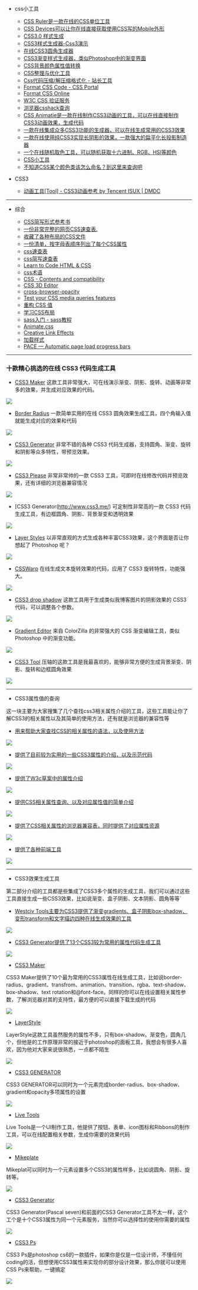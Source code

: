   
- css小工具
  

  - [CSS Ruler是一款在线的CSS单位工具](http://katydecorah.com/css-ruler/)
  - [CSS Devices可以让你在线直接获取使用CSS写的Mobile外形](http://lukejamestaylor.com/portfolio/css-devices/)
  - [CSS3.0 样式生成](http://www.css3maker.com/index.html)
  - [CSS3样式生成器-Css3演示](http://www.css88.com/tool/css3Preview/)
  - [在线CSS3圆角生成器](http://www.lvyestudy.com/tools/border_radius.aspx)
  - [CSS3渐变样式生成器，类似Photoshop中的渐变界面](http://www.colorzilla.com/gradient-editor/)
  - [CSS背景颜色属性值转换](http://www.css88.com/demo/hex_color/)
  - [CSS整理与优化工具](http://www.css88.com/tool/csstidy/)
  - [Css代码压缩/解压缩格式化 - 站长工具](http://tool.chinaz.com/Tools/CssFormat.aspx)
  - [Format CSS Code - CSS Portal](http://www.cssportal.com/format-css/index.php)
  - [Format CSS Online](http://www.lonniebest.com/FormatCSS/)
  - [W3C CSS 验证服务](http://jigsaw.w3.org/css-validator/)
  - [浏览器csshack查询](http://browserhacks.com/)
  - [CSS Animatie是一款在线制作CSS3动画的工具，可以在线直接制作CSS3动画效果，生成代码](http://cssanimate.com/)
  - [一款在线集成众多CSS3功能的生成器，可以在线生成常用的CSS3效果](http://filterfactory.mobi/)
  - [一款在线使用纯CSS3实现长阴影的效果，一款强大的扁平化长投影制造器](http://sandbox.juan-i.com/longshadows/)
  - [一个在线随机取色工具，可以随机获取十六进制、RGB、HSl等颜色](http://colourco.de/)
  - [CSS小工具](http://linxz.github.io/tianyizone/)
  - [不知道CSS某个颜色类该怎么命名？到这里来查询吧](http://chir.ag/projects/name-that-color/)

- CSS3
  - [动画工具[Tool] - CSS3动画参考 by Tencent ISUX | DMDC](http://isux.tencent.com/css3/tools.html)
  
  
---


- 综合
  
  - [CSS简写形式参考书](chrome-extension://ikhdkkncnoglghljlkmcimlnlhkeamad/pdf-viewer/web/viewer.html?file=http%3A%2F%2Fwww.eddiewelker.com%2Fwp-content%2Fuploads%2F2007%2F09%2Fcsscheatsheet.pdf)
  - [一份非常完整的网页CSS速查表.](http://lesliefranke.com/files/reference/csscheatsheet.html)
  - [收藏了各种布局的CSS文件](http://www.thenoodleincident.com/tutorials/box_lesson/boxes.html)
  - [一份清单，按字母表顺序列出了每个CSS属性](http://www.blooberry.com/indexdot/css/propindex/all.htm)
  - [css速查表](http://webdesign.about.com/od/css/a/css_workflow.htm)
  - [css简写速查表](http://www.eddiewelker.com/wp-content/uploads/2007/09/csscheatsheet.pdf)
  - [Learn to Code HTML & CSS](http://learn.shayhowe.com/html-css/)
  - [css术语](http://apps.workflower.fi/vocabs/css/zh_CN#vendor-prefix)
  - [CSS - Contents and compatibility](http://www.quirksmode.org/css/contents.html)
  - [CSS 3D Editor](http://tridiv.com/)
  - [cross-browser-opacity](https://css-tricks.com/snippets/css/cross-browser-opacity/)
  - [Test your CSS media queries features](http://pieroxy.net/blog/pages/css-media-queries/test-features.html)
  - [重构 CSS 值](http://yanxyz.github.io/emmet-docs/actions/reflect-css-value/)
  - [学习CSS布局](http://zh.learnlayout.com/)
  - [sass入门 - sass教程](http://www.w3cplus.com/sassguide/index.html)
  - [Animate.css](http://daneden.github.io/animate.css/)
  - [Creative Link Effects](http://tympanus.net/Development/CreativeLinkEffects/#cl-effect-4)
  - [加载样式](tobiasahlin.com/spinkit/)
  - [PACE — Automatic page load progress bars](http://github.hubspot.com/pace/docs/welcome/)

---

### 十款精心挑选的在线 CSS3 代码生成工具

  - [CSS3 Maker](http://www.css3maker.com/)
  这款工具非常强大，可在线演示渐变、阴影、旋转、动画等非常多的效果，并生成对应效果的代码。
  
  ![](http://img.mukewang.com/568c78ad000150eb05000250.jpg)

  - [Border Radius](http://border-radius.com/)
  一款简单实用的在线 CSS3 圆角效果生成工具，四个角输入值就能生成对应的效果和代码

  ![](http://img.mukewang.com/568c78b70001c00e05000250.jpg)

  - [CSS3 Generator](http://css3generator.com/)
  非常不错的各种 CSS3 代码生成器，支持圆角、渐变、旋转和阴影等众多特性，带预览效果。

  ![](http://img.mukewang.com/568c78be0001aaa205000250.jpg)


  - [CSS3 Please](http://css3please.com/)
  非常非常帅的一款 CSS3 工具，可即时在线修改代码并预览效果，还有详细的浏览器兼容情况

  ![](http://img.mukewang.com/568c78c50001a8f505400367.jpg)

  - [CSS3 Generator(http://www.css3.me/)
  可定制性非常高的一款 CSS3 代码生成工具，有边框圆角、阴影、背景渐变和透明效果

  ![](http://img.mukewang.com/568c78d00001cb5b05000250.jpg)


  - [Layer Styles](http://layerstyles.org/)
  以非常直观的方式生成各种丰富CSS3效果，这个界面是否让你想起了 Photoshop 呢？

  ![](http://img.mukewang.com/568c78da0001022a05000250.jpg)


  - [CSSWarp](http://csswarp.eleqtriq.com/)
  在线生成文本旋转效果的代码，应用了 CSS3 旋转特性，功能强大。

  ![](http://img.mukewang.com/568c78e10001dc4305000250.jpg)


  - [CSS3 drop shadow](http://www.wordpressthemeshock.com/css-drop-shadow/)
  这款工具用于生成类似我博客图片的阴影效果的 CSS3 代码，可以调整各个参数。

  ![](http://img.mukewang.com/568c78eb0001f5f605000318.jpg)


  - [Gradient Editor](http://www.colorzilla.com/gradient-editor/)
  来自 ColorZilla 的非常强大的 CSS 渐变编辑工具，类似 Photoshop 中的渐变功能。

  ![](http://img.mukewang.com/568c78fc000169cc05000250.jpg)


  - [CSS3 Tool](http://westciv.com/tools/gradients/)
  压轴的这款工具是我最喜欢的，能够非常方便的生成背景渐变、阴影、旋转和边框圆角效果

  ![](http://img.mukewang.com/568c790800013ecb05000250.jpg)



---

- CSS3属性值的查询
  
这一块主要为大家搜集了几个查找css3相关属性介绍的工具，这些工具能让你了解CSS3的相关属性以及其简单的使用方法，还有就是浏览器的兼容性等

  - [用来帮助大家查找CSS的相关属性的语法，以及使用方法](http://cssvalues.com/)
  
  ![](http://cdn2.w3cplus.com/cdn/farfuture/7el6vBkWG0-2wFrLuEPizis5MmgZ03zd0PKnYm5R62I/mtime:1421035527/sites/default/files/styles/print_image/public/source/css3tools/csstools-1.jpg)
  
  - [提供了目前较为实用的一些CSS3属性的介绍，以及示范代码](http://css3please.com/)
  
  ![](http://cdn.w3cplus.com/cdn/farfuture/iFdY3jnbWhvGRkvHSZokpcAJRvrkCFfnQjpYxkPvl_k/mtime:1421035527/sites/default/files/styles/print_image/public/source/css3tools/csstools-2.jpg)
  
  - [提供了W3c草案中的属性介绍](http://css3clickchart.com/)
  
  ![](http://cdn1.w3cplus.com/cdn/farfuture/0xoqn3DG05BwjnpseCPOhn-tMlKtRA8wTJ7otF8FyCA/mtime:1421035527/sites/default/files/styles/print_image/public/source/css3tools/csstools-3.jpg)
   
  - [提供CSS相关属性查询、以及对应属性值的简单介绍](http://www.css666.com/)
  
  ![](http://cdn1.w3cplus.com/cdn/farfuture/lkXiJpOqhqSZWS8gpwWwqivZTTiwdDr6gBiQ86H7Qv4/mtime:1421035527/sites/default/files/styles/print_image/public/source/css3tools/csstools-4.jpg)
   
  - [提供了CSS相关属性的浏览器兼容表，同时提供了对应属性资源](http://caniuse.com/)
  
  ![](http://cdn2.w3cplus.com/cdn/farfuture/Es_vKzQjsnl7QatltvNclPYgtvEcoNHHqC3Vjdi5DkA/mtime:1421035528/sites/default/files/styles/print_image/public/source/css3tools/csstools-5.jpg)
   
  - [提供了各种前端工具](http://html5css3box.com/)
  
  ![](http://cdn2.w3cplus.com/cdn/farfuture/PxOUqzVt3Tvp1uztKP1UfC-Y-VhK43Wc0sDtHatUXJg/mtime:1421035540/sites/default/files/styles/print_image/public/source/css3tools/csstools-49.jpg)

---

- CSS3效果生成工具     
  
第二部分介绍的工具都是些集成了CSS3多个属性的生成工具，我们可以通过这些工具直接生成一些CSS3效果，比如说渐变、盒子阴影、文本阴影、圆角等等`

  - [Westciv Tools主要为CSS3提供了渐变gradients、盒子阴影box-shadow、变形transform和文字描边四种在线生成效果的工具](http://westciv.com/tools/)
  
  ![](http://cdn1.w3cplus.com/cdn/farfuture/McDxYYuEcBPbp7NS7RH6_U93LYxsTi2YOaR86-dcy_I/mtime:1421035528/sites/default/files/styles/print_image/public/source/css3tools/csstools-6.jpg)
  
  - [CSS3 Generator提供了13个CSS3较为常用的属性代码生成工具](http://css3generator.com/)
  
  ![](http://cdn.w3cplus.com/cdn/farfuture/Mf9U4hHJEdzPE8tTVc4A_r8F9wsf9AvGQkVVMOzbqiM/mtime:1421035528/sites/default/files/styles/print_image/public/source/css3tools/csstools-7.jpg)
  
  - [CSS3 Maker](http://www.css3maker.com/)
  
  CSS3 Maker提供了10个最为常用的CSS3属性在线生成工具，比如说border-radius、gradient、transfrom、animation、transition、rgba、text-shadow、box-shadow、text rotation和@font-face。同样的你可以在线设置相关属性参数，了解浏览器对其的支持性，最方便的可以直接下载生成的代码
  
  ![](http://cdn2.w3cplus.com/cdn/farfuture/QUFSLHoPV5QfzYsbNlBbf0Uy1FV0YsoPcsAYLdOh5b0/mtime:1421035529/sites/default/files/styles/print_image/public/source/css3tools/csstools-8.jpg)
  
  - [LayerStyle](http://layerstyles.org/)
  
  LayerStyle这款工具虽然服务的属性不多，只有box-shadow。渐变色，圆角几个，但他是的工作原理非常的接近于photoshop的面板工具，我想会有很多人喜欢，因为他对大家来说很熟悉，一点都不陌生
  
  ![](http://cdn1.w3cplus.com/cdn/farfuture/lg9stjHGh7l58xd5kL3mkgDQW94wxIQwsSdF6aqJS0Y/mtime:1421035529/sites/default/files/styles/print_image/public/source/css3tools/csstools-9.jpg)
  
  - [CSS3 GENERATOR](http://www.css3.me/)
  
  CSS3 GENERATOR可以同时为一个元素完成border-radius、box-shadow、gradient和opacity多项属性的设置
  
  ![](http://cdn.w3cplus.com/cdn/farfuture/F_ACVcfPn8ssSlZT7l99FURaMW6UU0snHDJk6rrYDyg/mtime:1421035529/sites/default/files/styles/print_image/public/source/css3tools/csstools-10.jpg)
  
  - [Live Tools](http://livetools.uiparade.com/index.html)
  
  Live Tools是一个UI制作工具，他提供了按钮、表单、icon图标和Ribbons的制作工具，可以在线配置相关参数，生成你需要的效果代码
  
  ![](http://cdn.w3cplus.com/cdn/farfuture/vCrfGfXhrymYdWhpz-4ysUSqMjOayU6CTUMru9s6dmY/mtime:1421035529/sites/default/files/styles/print_image/public/source/css3tools/csstools-11.jpg)
  
  - [Mikeplate](http://css3.mikeplate.com/)
  
  Mikeplat可以同时为一个元素设置多个CSS3的属性样多，比如说圆角、阴影、旋转等。
  
  ![](http://cdn2.w3cplus.com/cdn/farfuture/TxidT01n5ZVidgIXULCO9QoEkg9cJGMtUVP5L1VL4e8/mtime:1421035530/sites/default/files/styles/print_image/public/source/css3tools/csstools-12.jpg)
  
  - [CSS3 Generator](http://css3.pascal-seven.de/)
  
  CSS3 Generator(Pascal seven)和前面的CSS3 Generator工具不太一样，这个工个是十个CSS3属性为同一个元素服务，当然你可以选择性的使用你需要的属性
  
  ![](http://cdn.w3cplus.com/cdn/farfuture/DdfX1peLvfghVqfWk8RPPKzjxFcvdBTaIKCd9_KBlC8/mtime:1421035530/sites/default/files/styles/print_image/public/source/css3tools/csstools-13.jpg)
  
  - [CSS3 Ps](http://css3ps.com/)
  
  CSS3 Ps是photoshop cs6的一款插件，如果你是仅是一位设计师，不懂任何coding的活，但想使用CSS3属性来实现你的部分设计效果，那么你就可以使用CSS Ps来帮助，一键搞定
  
  ![](http://cdn.w3cplus.com/cdn/farfuture/dk--tXqT8gDK_235G4tuFGIhzJUOxAU7GlulgJR2in4/mtime:1421035530/sites/default/files/styles/print_image/public/source/css3tools/csstools-14.jpg)

